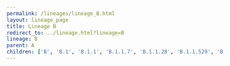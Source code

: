 ```yaml
---
permalink: /lineages/lineage_B.html
layout: lineage_page
title: Lineage B
redirect_to: ../lineage.html?lineage=B
lineage: B
parent: A
children: ['B', 'B.1', 'B.1.1', 'B.1.1.7', 'B.1.1.28', 'B.1.1.529', 'B.1.243', 'B.1.351', 'B.1.617', 'B.1.617.2', 'B.1.621', 'BA.1.1', 'BA.2', 'BA.2.12.1', 'BA.2.86', 'BA.2.86.1', 'BA.2.86.2', 'BA.2.86.3', 'BA.4.6', 'BA.5', 'BA.5.1', 'BA.5.1.5', 'BA.5.2', 'BA.5.2.1', 'P.1']
---
```

